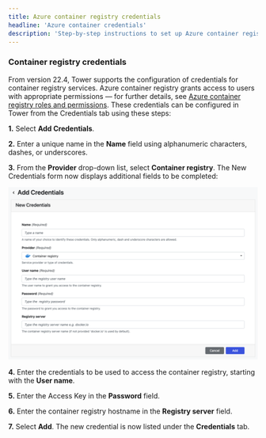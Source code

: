 ```yaml
---
title: Azure container registry credentials
headline: 'Azure container credentials'
description: 'Step-by-step instructions to set up Azure container registry  credentials in Nextflow Tower.'
---
```


### Container registry credentials 

From version 22.4, Tower supports the configuration of credentials for container registry services. Azure container registry grants access to users with appropriate permissions — for further details, see [Azure container registry roles and permissions](https://learn.microsoft.com/en-us/azure/container-registry/container-registry-roles). These credentials can be configured in Tower from the Credentials tab using these steps:

**1.** Select **Add Credentials**. 

**2.** Enter a unique name in the **Name** field using alphanumeric characters, dashes, or underscores. 

**3.** From the **Provider** drop-down list, select **Container registry**. The New Credentials form now displays additional fields to be completed: 

![](_images/container_registry_credentials_blank.png)

**4.** Enter the credentials to be used to access the container registry, starting with the **User name**.

**5.** Enter the Access Key in the **Password** field.

**6.** Enter the container registry hostname in the **Registry server** field.

**7.** Select **Add**. The new credential is now listed under the **Credentials** tab.